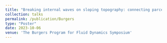 ```yaml
---
title: "Breaking internal waves on sloping topography: connecting parcel displacements to overturn size and interior-boundary exchanges"
collection: talks
permalink: /publication/Burgers
type: "Poster"
date: 2023-10-06
venue: 'The Burgers Program for Fluid Dynamics Symposium'
---
```

